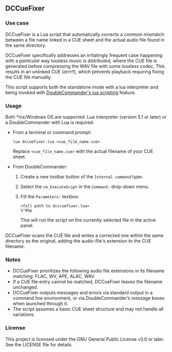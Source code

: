 ## DCCueFixer

### Use case

DCCueFixer is a Lua script that automatically corrects a common mismatch between a file name linked in a CUE sheet and the actual audio file found in the same directory.

DCCueFixer specifically addresses an irritatingly frequent case happening with a *particular* way lossless music is distributed, where the CUE file is generated before compressing the WAV file with some lossless codec. This results in an unlinked CUE (*arrr!!*), which prevents playback requiring fixing the CUE file manually.

This script supports both the standalone mode with a lua interpreter and being invoked with [DoubleCommander's lua scripting](https://doublecmd.github.io/doc/en/lua.html) feature.

### Usage

Both \*nix/Windows OS are supported. Lua interpreter (version 5.1 or later) or a DoubleCommander with Lua is required.

* From a terminal or command prompt:

  ```
  lua dccuefixer.lua <cue_file_name.cue>
  ```
  
  Replace `<cue_file_name.cue>` with the actual filename of your CUE sheet. 

* From DoubleCommander:
	1. Create a new toolbar button of the `Internal command` type.
	2. Select the `cm_ExecuteScipt` in the `Command:` drop-down menu.
	3. Fill the `Parameters:` textbox:
	
		```
		<full path to dcccuefixer.lua>
		%"0%p
		```
		
		This will run the script on the currently selected file in the active panel.

DCCueFixer scans the CUE file and writes a corrected one within the same directory as the original, adding the audio-file's extension to the CUE filename.

### Notes

- DCCueFixer prioritizes the following audio file extensions in its filename matching: FLAC, WV, APE, ALAC, WAV.
- If a CUE file entry cannot be matched, DCCueFixer leaves the filename unchanged.
- DCCueFixer outputs messages and errors via standard output in a command line environment, or via DoubleCommander’s message boxes when launched through it.
- The script assumes a basic CUE sheet structure and may not handle all variations.


### License

This project is licensed under the GNU General Public License v3.0 or later. See the LICENSE file for details.
